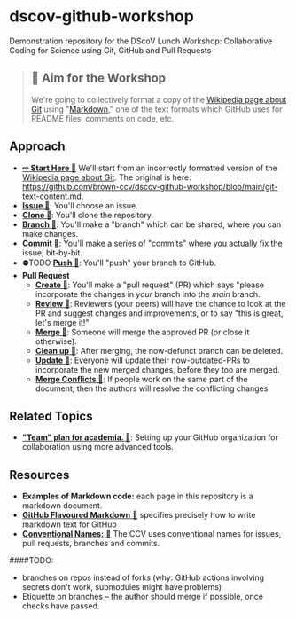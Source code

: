 # dscov-github-workshop
Demonstration repository for the DScoV Lunch Workshop: Collaborative Coding for Science using Git, GitHub and Pull Requests

> ## 🎯 Aim for the Workshop
> 
> We're going to collectively format a copy of the [Wikipedia page about Git](https://en.wikipedia.org/wiki/Git) using "[Markdown](https://daringfireball.net/projects/markdown/)," one of the text formats which GitHub uses for README files, comments on code, etc. 

## Approach 

- [**⇨ Start Here 🔗**](how-to-start.md) We'll start from an incorrectly formatted version of the [Wikipedia page about Git](https://en.wikipedia.org/wiki/Git). The original is here: https://github.com/brown-ccv/dscov-github-workshop/blob/main/git-text-content.md. 
- [**Issue 🔗**](how-to-issue.md): You'll choose an issue. 
- [**Clone 🔗**](how-to-clone.md): You'll clone the repository. 
- [**Branch 🔗**](how-to-branch.md):  You'll make a "branch" which can be shared, where you can make changes. 
- [**Commit 🔗**](how-to-commit.md):  You'll make a series of "commits" where you actually fix the issue, bit-by-bit.
- ⛔️TODO [**Push  🔗**](how-to-push.md): You'll "push" your branch to GitHub.
- **Pull Request**
  - [**Create 🔗**](how-to-pr.md): You'll make a "pull request" (PR) which says "please incorporate the changes in *your* branch into the *main* branch. 
  - [**Review 🔗**](how-to-pr-review.md): Reviewers (your peers) will have the chance to look at the PR and suggest changes and improvements, or to say "this is great, let's merge it!"
  - [**Merge 🔗**](how-to-pr-merge.md): Someone will merge the approved PR (or close it otherwise).
  - [**Clean up 🔗**](how-to-clean-up.md): After merging, the now-defunct branch can be deleted.
  - [**Update 🔗**](how-to-pr-update.md): Everyone will update their now-outdated-PRs to incorporate the new merged changes, before they too are merged. 
  - [**Merge Conflicts 🔗**](how-to-merge-conflict.md): If people work on the same part of the document, then the authors will resolve the conflicting changes. 


## Related Topics
- [**"Team" plan for academia. 🔗**](how-to-academic-team.md): Setting up your GitHub organization for collaboration using more advanced tools.

## Resources
- **Examples of Markdown code:** each page in this repository is a markdown document.
- [**GitHub Flavoured Markdown** 🔗](https://github.github.com/gfm/) specifies precisely how to write markdown text for GitHub
- [**Conventional Names:** 🔗](conventional-names.md) The CCV uses conventional names for issues, pull requests, branches and commits.


####TODO:
- branches on repos instead of forks (why: GitHub actions involving secrets don't work, submodules might have problems)
- Etiquette on branches – the author should merge if possible, once checks have passed.
